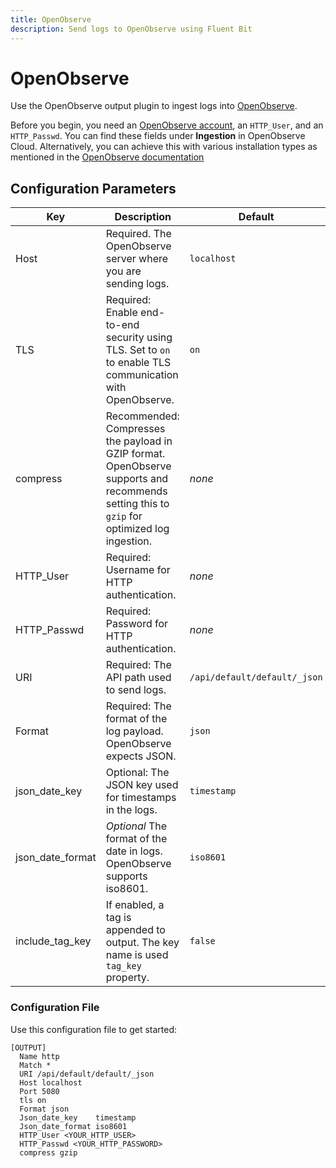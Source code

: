 ```yaml
---
title: OpenObserve
description: Send logs to OpenObserve using Fluent Bit
---
```


# OpenObserve

Use the OpenObserve output plugin to ingest logs into [OpenObserve](https://openobserve.ai/).

Before you begin, you need an [OpenObserve account](https://cloud.openobserve.ai/), an
`HTTP_User`, and an `HTTP_Passwd`. You can find these fields under **Ingestion** in
OpenObserve Cloud. Alternatively, you can achieve this with various installation
types as mentioned in the
[OpenObserve documentation](https://openobserve.ai/docs/quickstart/)

## Configuration Parameters

| Key             | Description                                                                                                                                                                                                                                                                                                                                                                                                                                | Default                          |
| --------------- | -----------------------------------------------------------------------------------------------------------------------------------------------------------------                                                                                                                                                                                                                                                                          | -------------------------------- |
| Host            | Required. The OpenObserve server where you are sending logs.                                                                                                                                                                                                                                                                                                                                                                           | `localhost` |
| TLS             | Required: Enable end-to-end security using TLS. Set to `on` to enable TLS communication with OpenObserve.                                                                                                                                                                                                                                                                                                                                | `on`                            |
| compress        | Recommended: Compresses the payload in GZIP format. OpenObserve supports and recommends setting this to `gzip` for optimized log ingestion.                                                                                                                                                                                                                                                                                                                             |    _none_                   |
| HTTP_User          | Required: Username for HTTP authentication.                                                                                                                                                                                                                                                                                                                                                       |                 _none_          |
| HTTP_Passwd          | Required: Password for HTTP authentication.                                                                                                                                                                                                                                                                                                                                                       |     _none_                             |
| URI        | Required: The API path used to send logs.                                                                                                                                                                                                                                                                                                                                                           |         `/api/default/default/_json`                         |
| Format        | Required: The format of the log payload. OpenObserve expects JSON.                                                                                                                                                                                                                                                                                                                                                           |         `json`                         |
| json_date_key   | Optional: The JSON key used for timestamps in the logs.                                                                                                                                                                                                                                                                                                                                                                                                                  | `timestamp`                      |
| json_date_format   | _Optional_ The format of the date in logs. OpenObserve supports iso8601.                                                                                                                                                                                                                                                                                                                                                                                                                  | `iso8601`                      |
| include_tag_key | If enabled, a tag is appended to output. The key name is used `tag_key` property.                                                                                                                                                                                                                                                                                                                                                          | `false`                          |

### Configuration File

Use this configuration file to get started:

```
[OUTPUT]
  Name http
  Match *
  URI /api/default/default/_json
  Host localhost
  Port 5080
  tls on
  Format json
  Json_date_key    timestamp
  Json_date_format iso8601
  HTTP_User <YOUR_HTTP_USER>
  HTTP_Passwd <YOUR_HTTP_PASSWORD>
  compress gzip
```
